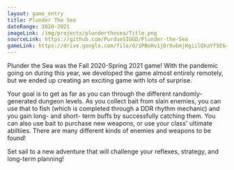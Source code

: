 ```yaml
---
layout: game_entry
title: Plunder The Sea
dateRange: 2020-2021
imageLink: /img/projects/plunderthesea/Title.png
sourceLink: https://github.com/PurdueSIGGD/Plunder-the-Sea
gameLink: https://drive.google.com/file/d/1PBoHv1jDrXvbmjHgiilQhaYf5E64lKeh/view?usp=sharing
---
```

<!--Put description here:-->
Plunder the Sea was the Fall 2020-Spring 2021 game! With the pandemic going on during this year, we developed the game almost entirely remotely, but we ended up creating an exciting game with lots of surprise.

Your goal is to get as far as you can through the different randomly-generated dungeon levels. As you collect bait from slain enemies, you can use that to fish (which is completed through a DDR rhythm mechanic) and you gain long- and short- term buffs by successfully catching them. You can also use bait to purchase new weapons, or use your class' ultimate abiltiies. There are many different kinds of enemies and weapons to be found!

Set sail to a new adventure that will challenge your reflexes, strategy, and long-term planning!